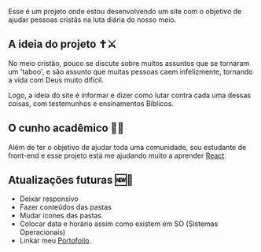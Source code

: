 Esse é um projeto onde estou desenvolvendo um site com o objetivo de ajudar pessoas cristãs na luta diária do nosso meio.

## A ideia do projeto ✝️⚔️

No meio cristão, pouco se discute sobre muitos assuntos que se tornaram um 'taboo', e são assunto que muitas pessoas caem infelizmente, tornando a vida com Deus muito difícil.

Logo, a ideia do site é informar e dizer como lutar contra cada uma dessas coisas, com testemunhos e ensinamentos Bíblicos.

## O cunho acadêmico 📖📕

Além de ter o objetivo de ajudar toda uma comunidade, sou estudante de front-end e esse projeto está me ajudando muito a aprender [React](https://react.dev/).

## Atualizações futuras 🆕👀

- Deixar responsivo
- Fazer conteúdos das pastas
- Mudar icones das pastas
- Colocar data e horário assim como existem em SO (Sistemas Operacionais)
- Linkar meu [Portofolio](https://github.com/yondv/portfolio).
